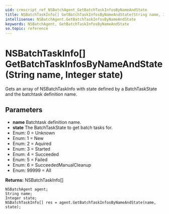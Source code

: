 ```yaml
---
uid: crmscript_ref_NSBatchAgent_GetBatchTaskInfosByNameAndState
title: NSBatchTaskInfo[] GetBatchTaskInfosByNameAndState(String name, Integer state)
intellisense: NSBatchAgent.GetBatchTaskInfosByNameAndState
keywords: NSBatchAgent, GetBatchTaskInfosByNameAndState
so.topic: reference
---
```


# NSBatchTaskInfo[] GetBatchTaskInfosByNameAndState(String name, Integer state)

Gets an array of NSBatchTaskInfo with state defined by a BatchTaskState and the batchtask definition name.

## Parameters

* **name** Batchtask definition name.
* **state** The BatchTaskState to get batch tasks for.
* Enum: 0 = Unknown 
* Enum: 1 = New 
* Enum: 2 = Aquired 
* Enum: 3 = Started 
* Enum: 4 = Succeeded 
* Enum: 5 = Failed 
* Enum: 6 = SucceededManualCleanup 
* Enum: 99999 = All 

**Returns:** NSBatchTaskInfo[]

```crmscript
NSBatchAgent agent;
String name;
Integer state;
NSBatchTaskInfo[] res = agent.GetBatchTaskInfosByNameAndState(name, state);
```


